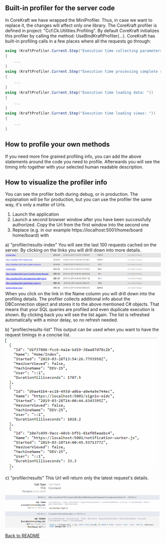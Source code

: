 <!-- header
{
    "title": "Profiling the server code",
    "description": "How to profile server execution and database access",
    "keywords": [ "Profiler", "Database", "profile", "time", "measure" ]
}
-->

## Built-in profiler for the server code
In CoreKraft we have wrapped the MiniProfiler. Thus, in case we want to replace it, the changes will affect only one library.
The CoreKraft profiler is defined in project: "Ccf.Ck.Utilities.Profiling".
By default CoreKraft initializes this profiler by calling the method: UseBindKraftProfiler(...).
CoreKraft has built-in profiling calls in a few places where all the requests go through:
```csharp
using (KraftProfiler.Current.Step("Execution time collecting parameters: "))
{
    ...
}
using (KraftProfiler.Current.Step("Execution time processing complete request: "))
{
    ...
}
using (KraftProfiler.Current.Step("Execution time loading data: "))
{
    ...
}
using (KraftProfiler.Current.Step("Execution time loading views: "))
{
    ...
}
```

## How to profile your own methods
If  you need more fine grained profiling info, you can add the above statements around the code you need to profile. Afterwards you will see the timing info together with your selected human readable description.


## How to visualize the profiler info
You can see the profiler both during debug, or in production.
The explanation will be for production, but you can use the profiler the same way, it's only a matter of Urls.
1. Launch the application
2. Launch a second browser window after you have been successfully authorized. Copy the Url from the first window into the second one
3. Replace (e.g. in our example https://localhost:5001/home/board home/board) with  

  a) "profiler/results-index"
    You will see the last 100 requests cached on the server. By clicking on the links you will drill down into more details.
    ![Profile Production Results Index](Documentation/Images/ProfileProduction_Results-Index.png)
    When you click on the link in the Name column you will drill down into the profiling details. The profiler collects additional info about the DBConnection object and stores it to the above mentioned C# objects. That means that your SQL queries are profiled and even duplicate execution is shown.
    By clicking back you will see the list again. The list is refreshed automatically with a minor delay, so no refresh needed.

  b) "profiler/results-list"
    This output can be used when you want to have the request timings in a concise list.
    ![Profile Production Results List](Documentation/Images/ProfileProduction_Results-List.png)

  c) "profiler/results"
    This Url will return only the latest request's details.
    ![Profile Production Results](Documentation/Images/ProfileProduction_Results.png)

[Back to README](/README.md)


